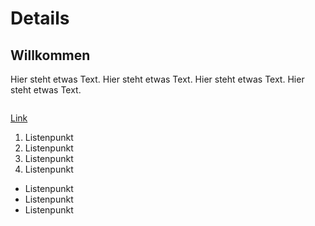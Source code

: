 # Details

## Willkommen

Hier steht etwas Text.
Hier steht etwas Text.
Hier steht etwas Text.
Hier steht etwas Text.

<html>
<img scr="roman-designer.github.io/kleine_Hexe.jpg">

<a href="roman-designer.github.io/index.md">Link</a>
</html>

1.  Listenpunkt
1.  Listenpunkt
1.  Listenpunkt
1.  Listenpunkt

*  Listenpunkt
*  Listenpunkt
*  Listenpunkt

